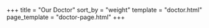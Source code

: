 +++
title = "Our Doctor"
sort_by = "weight"
template = "doctor.html"
page_template = "doctor-page.html"
+++